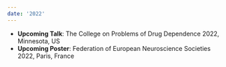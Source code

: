 ```yaml
---
date: '2022'
---
```


- **Upcoming Talk**: The College on Problems of Drug Dependence 2022, Minnesota, US
- **Upcoming Poster**: Federation of European Neuroscience Societies 2022, Paris, France
